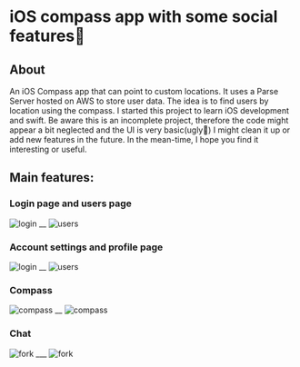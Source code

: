 # iOS compass app with some social features📱
## About
An iOS Compass app that can point to custom locations. It uses a Parse Server hosted on AWS to store user data. 
The idea is to find users by location using the compass. I started this project to learn iOS development and swift. 
Be aware this is an incomplete project, therefore the code might appear a bit neglected and the UI is very basic(ugly🙈) 
I might clean it up or add new features in the future. In the mean-time, I hope you find it interesting or useful.

## Main features:
### Login page and users page
![login](ReadmeImg/login.png) __  ![users](ReadmeImg/users.png)

### Account settings and profile page
![login](ReadmeImg/useraccount.png) __ ![users](ReadmeImg/profile.png)

### Compass 
![compass](ReadmeImg/compass_01.png) __ ![compass](ReadmeImg/compass_02.png)

### Chat
![fork](ReadmeImg/chat01.png) ___ ![fork](ReadmeImg/chat02.png)
